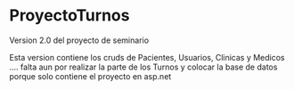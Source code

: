 # ProyectoTurnos
Version 2.0 del proyecto de seminario

Esta version contiene los cruds de Pacientes, Usuarios, Clinicas y Medicos .... falta aun por realizar la parte de los Turnos
y colocar la base de datos porque solo contiene el proyecto en asp.net
